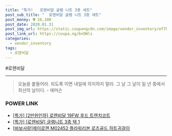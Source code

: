 ```yaml
--- 
title: "특가!   로렌비달 글램 니트 3종 세트" 
post_sub_title: "  로렌비달 글램 니트 3종 세트" 
post_money: ₩ 26,100 
post_date: 2020.01.31 
post_img_url: https://static.coupangcdn.com/image/vendor_inventory/ef78/928ca59dd25be5ec90e10b6a0255bc33d5a516621b35871bd880100d3120.jpg 
post_link_url: https://coupa.ng/bnOWls 
categories: 
  - vendor_inventory 
tags: 
  - 로렌비달 
--- 
```

  #로렌비달 
<hr> 

> 오늘을 붙들어라. 되도록 이면 내일에 의지하지 말라. 그 날 그 날이 일 년 중에서 최선의 날이다. - 에머슨 


### POWER LINK

* <a href="https://blog.naver.com/sakai111/221790826641" target="_blank">[특가] [2만원인하] 로렌비달 19FW 후드 트렌치코트</a>
* <a href="https://blog.naver.com/an0733/221792432158" target="_blank">[특가] [로렌비달] 글램니트 3종 택 1</a>
* <a href="https://blog.naver.com/fasyy4321/221777197668" target="_blank">[바보사랑]제이로렌 M02452 플라워리본 로즈골드 하트귀걸이</a>
